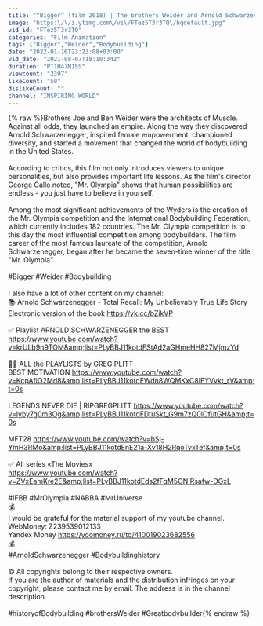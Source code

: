 ```yaml
---
title: "“Bigger” (film 2018) | The brothers Weider and Arnold Schwarzenegger | history of Bodybuilding"
image: "https:\/\/i.ytimg.com\/vi\/FTez5T3r3TQ\/hqdefault.jpg"
vid_id: "FTez5T3r3TQ"
categories: "Film-Animation"
tags: ["Bigger","Weider","Bodybuilding"]
date: "2022-01-16T23:23:08+03:00"
vid_date: "2021-08-07T18:10:34Z"
duration: "PT1H47M15S"
viewcount: "2397"
likeCount: "50"
dislikeCount: ""
channel: "INSPIRING WORLD"
---
```

{% raw %}Brothers Joe and Ben Weider were the architects of Muscle. Against all odds, they launched an empire. Along the way they discovered Arnold Schwarzenegger, inspired female empowerment, championed diversity, and started a movement that changed the world of bodybuilding in the United States.<br /><br />According to critics, this film not only introduces viewers to unique personalities, but also provides important life lessons. As the film's director George Gallo noted, &quot;Mr. Olympia&quot; shows that human possibilities are endless - you just have to believe in yourself.<br /><br />Among the most significant achievements of the Wyders is the creation of the Mr. Olympia competition and the International Bodybuilding Federation, which currently includes 182 countries. The Mr. Olympia competition is to this day the most influential competition among bodybuilders. The film career of the most famous laureate of the competition, Arnold Schwarzenegger, began after he became the seven-time winner of the title &quot;Mr. Olympia&quot;.<br /><br />#Bigger #Weider #Bodybuilding<br /><br />I also have a lot of other content on my channel:<br />📚 Arnold Schwarzenegger - Total Recall: My Unbelievably True Life Story<br />Electronic version of the book  <a rel="nofollow" target="blank" href="https://vk.cc/bZikVP">https://vk.cc/bZikVP</a><br /><br />✅ Playlist ARNOLD SCHWARZENEGGER the BEST<br /><a rel="nofollow" target="blank" href="https://www.youtube.com/watch?v=krULb9n9TOM&amp;list=PLyBBJ11kotdFStAd2aGHmeHH827MjmzYd">https://www.youtube.com/watch?v=krULb9n9TOM&amp;list=PLyBBJ11kotdFStAd2aGHmeHH827MjmzYd</a><br /><br />💪🏻 ALL the PLAYLISTS by GREG PLITT <br />BEST MOTIVATION <a rel="nofollow" target="blank" href="https://www.youtube.com/watch?v=KcpAfiO2Md8&amp;list=PLyBBJ11kotdEWdn8WQMKxC8lFYVvkt_rV&amp;t=0s">https://www.youtube.com/watch?v=KcpAfiO2Md8&amp;list=PLyBBJ11kotdEWdn8WQMKxC8lFYVvkt_rV&amp;t=0s</a> <br /><br />LEGENDS NEVER DIE | RIPGREGPLITT <a rel="nofollow" target="blank" href="https://www.youtube.com/watch?v=lyby7g0m3Og&amp;list=PLyBBJ11kotdFDtuSkt_G9m7zQ0lOfutGH&amp;t=0s">https://www.youtube.com/watch?v=lyby7g0m3Og&amp;list=PLyBBJ11kotdFDtuSkt_G9m7zQ0lOfutGH&amp;t=0s</a> <br /><br />MFT28 <a rel="nofollow" target="blank" href="https://www.youtube.com/watch?v=bSj-YmH3RMo&amp;list=PLyBBJ11kotdEnE21a-Xv18H2RqoTvxTef&amp;t=0s">https://www.youtube.com/watch?v=bSj-YmH3RMo&amp;list=PLyBBJ11kotdEnE21a-Xv18H2RqoTvxTef&amp;t=0s</a><br /><br />✅ All series «The Movies»<br /><a rel="nofollow" target="blank" href="https://www.youtube.com/watch?v=ZVxEamKre2E&amp;list=PLyBBJ11kotdEds2fFqM5ONIRsafw-DGxL">https://www.youtube.com/watch?v=ZVxEamKre2E&amp;list=PLyBBJ11kotdEds2fFqM5ONIRsafw-DGxL</a><br /><br />#IFBB #MrOlympia #NABBA #MrUniverse <br />💰<br />I would be grateful for the material support of my youtube channel.<br />WebMoney: Z239539012133<br />Yandex Money <a rel="nofollow" target="blank" href="https://yoomoney.ru/to/410019023682556">https://yoomoney.ru/to/410019023682556</a> <br />💰<br />#ArnoldSchwarzenegger #Bodybuildinghistory <br /><br />© All copyrights belong to their respective owners.<br />If you are the author of materials and the distribution infringes on your copyright, please contact me by email. The address is in the channel description.<br /><br />#historyofBodybuilding #brothersWeider #Greatbodybuilder{% endraw %}
